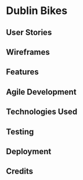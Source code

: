 # Dublin Bikes

## User Stories
## Wireframes
## Features
## Agile Development
## Technologies Used
## Testing
## Deployment
## Credits